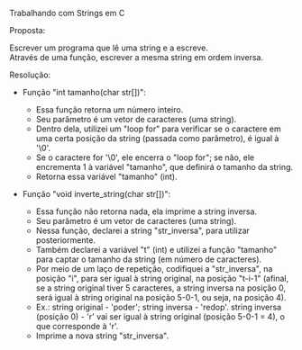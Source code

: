 Trabalhando com Strings em C   

Proposta:

Escrever um programa que lê uma string e a escreve.   
Através de uma função, escrever a mesma string em ordem inversa.

Resolução:

- Função "int tamanho(char str[])":
  + Essa função retorna um número inteiro.
  + Seu parâmetro é um vetor de caracteres (uma string).
  + Dentro dela, utilizei um "loop for" para verificar se o caractere em uma certa posição da string (passada como parâmetro), é igual à '\0'.
  + Se o caractere for '\0', ele encerra o "loop for"; se não, ele encrementa 1 à variável "tamanho", que definirá o tamanho da string.
  + Retorna essa variável "tamanho" (int).

- Função "void inverte_string(char str[])":
  + Essa função não retorna nada, ela imprime a string inversa.
  + Seu parâmetro é um vetor de caracteres (uma string).
  + Nessa função, declarei a string "str_inversa", para utilizar posteriormente.
  + Também declarei a variável "t" (int) e utilizei a função "tamanho" para captar o tamanho da string (em número de caracteres). 
  + Por meio de um laço de repetição, codifiquei a "str_inversa", na posição "i", para ser igual à string original, na posição "t-i-1" (afinal, se a string original tiver 5 caracteres, a string inversa na posição 0, será igual à string original na posição 5-0-1, ou seja, na posição 4). 
  + Ex.: string original - 'poder'; string inversa - 'redop'. string inversa (posição 0) - 'r' vai ser igual à string original (posição 5-0-1 = 4), o que corresponde à 'r'.
  + Imprime a nova string "str_inversa".
